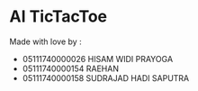 # AI TicTacToe

Made with love by :
* 05111740000026 HISAM WIDI PRAYOGA
* 05111740000154 RAEHAN
* 05111740000158 SUDRAJAD HADI SAPUTRA
